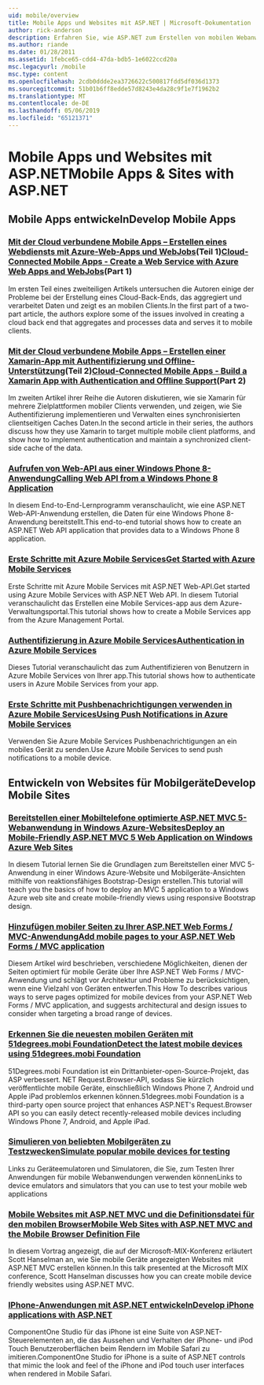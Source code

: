 ```yaml
---
uid: mobile/overview
title: Mobile Apps und Websites mit ASP.NET | Microsoft-Dokumentation
author: rick-anderson
description: Erfahren Sie, wie ASP.NET zum Erstellen von mobilen Webanwendungen erleichtert
ms.author: riande
ms.date: 01/28/2011
ms.assetid: 1febce65-cdd4-47da-bdb5-1e6022ccd20a
msc.legacyurl: /mobile
msc.type: content
ms.openlocfilehash: 2cdb0ddde2ea3726622c500817fdd5df036d1373
ms.sourcegitcommit: 51b01b6ff8edde57d8243e4da28c9f1e7f1962b2
ms.translationtype: MT
ms.contentlocale: de-DE
ms.lasthandoff: 05/06/2019
ms.locfileid: "65121371"
---
```

# <a name="mobile-apps--sites-with-aspnet"></a><span data-ttu-id="dce2a-103">Mobile Apps und Websites mit ASP.NET</span><span class="sxs-lookup"><span data-stu-id="dce2a-103">Mobile Apps & Sites with ASP.NET</span></span>

## <a name="develop-mobile-apps"></a><span data-ttu-id="dce2a-104">Mobile Apps entwickeln</span><span class="sxs-lookup"><span data-stu-id="dce2a-104">Develop Mobile Apps</span></span>

### <a name="cloud-connected-mobile-apps---create-a-web-service-with-azure-web-apps-and-webjobshttpsmsdnmicrosoftcommagazinemt185572part-1"></a><span data-ttu-id="dce2a-105">[Mit der Cloud verbundene Mobile Apps – Erstellen eines Webdiensts mit Azure-Web-Apps und WebJobs](https://msdn.microsoft.com/magazine/mt185572)(Teil 1)</span><span class="sxs-lookup"><span data-stu-id="dce2a-105">[Cloud-Connected Mobile Apps - Create a Web Service with Azure Web Apps and WebJobs](https://msdn.microsoft.com/magazine/mt185572)(Part 1)</span></span>

<span data-ttu-id="dce2a-106">Im ersten Teil eines zweiteiligen Artikels untersuchen die Autoren einige der Probleme bei der Erstellung eines Cloud-Back-Ends, das aggregiert und verarbeitet Daten und zeigt es an mobilen Clients.</span><span class="sxs-lookup"><span data-stu-id="dce2a-106">In the first part of a two-part article, the authors explore some of the issues involved in creating a cloud back end that aggregates and processes data and serves it to mobile clients.</span></span>

### <a name="cloud-connected-mobile-apps---build-a-xamarin-app-with-authentication-and-offline-supporthttpsmsdnmicrosoftcommagazinemt422581aspxpart-2"></a><span data-ttu-id="dce2a-107">[Mit der Cloud verbundene Mobile Apps – Erstellen einer Xamarin-App mit Authentifizierung und Offline-Unterstützung](https://msdn.microsoft.com/magazine/mt422581.aspx)(Teil 2)</span><span class="sxs-lookup"><span data-stu-id="dce2a-107">[Cloud-Connected Mobile Apps - Build a Xamarin App with Authentication and Offline Support](https://msdn.microsoft.com/magazine/mt422581.aspx)(Part 2)</span></span>

<span data-ttu-id="dce2a-108">Im zweiten Artikel ihrer Reihe die Autoren diskutieren, wie sie Xamarin für mehrere Zielplattformen mobiler Clients verwenden, und zeigen, wie Sie Authentifizierung implementieren und Verwalten eines synchronisierten clientseitigen Caches Daten.</span><span class="sxs-lookup"><span data-stu-id="dce2a-108">In the second article in their series, the authors discuss how they use Xamarin to target multiple mobile client platforms, and show how to implement authentication and maintain a synchronized client-side cache of the data.</span></span>

### <a name="calling-web-api-from-a-windows-phone-8-applicationweb-apioverviewmobile-clientscalling-web-api-from-a-windows-phone-8-applicationmd"></a>[<span data-ttu-id="dce2a-109">Aufrufen von Web-API aus einer Windows Phone 8-Anwendung</span><span class="sxs-lookup"><span data-stu-id="dce2a-109">Calling Web API from a Windows Phone 8 Application</span></span>](../web-api/overview/mobile-clients/calling-web-api-from-a-windows-phone-8-application.md)

<span data-ttu-id="dce2a-110">In diesem End-to-End-Lernprogramm veranschaulicht, wie eine ASP.NET Web-API-Anwendung erstellen, die Daten für eine Windows Phone 8-Anwendung bereitstellt.</span><span class="sxs-lookup"><span data-stu-id="dce2a-110">This end-to-end tutorial shows how to create an ASP.NET Web API application that provides data to a Windows Phone 8 application.</span></span>

### <a name="get-started-with-azure-mobile-serviceshttpsazuremicrosoftcomdocumentationarticlesmobile-services-dotnet-backend-windows-store-dotnet-get-startedwtmcidzumoaspnet"></a>[<span data-ttu-id="dce2a-111">Erste Schritte mit Azure Mobile Services</span><span class="sxs-lookup"><span data-stu-id="dce2a-111">Get Started with Azure Mobile Services</span></span>](https://azure.microsoft.com/documentation/articles/mobile-services-dotnet-backend-windows-store-dotnet-get-started?WT.mc_id=zumo_aspnet)

<span data-ttu-id="dce2a-112">Erste Schritte mit Azure Mobile Services mit ASP.NET Web-API.</span><span class="sxs-lookup"><span data-stu-id="dce2a-112">Get started using Azure Mobile Services with ASP.NET Web API.</span></span> <span data-ttu-id="dce2a-113">In diesem Tutorial veranschaulicht das Erstellen eine Mobile Services-app aus dem Azure-Verwaltungsportal.</span><span class="sxs-lookup"><span data-stu-id="dce2a-113">This tutorial shows how to create a Mobile Services app from the Azure Management Portal.</span></span>

### <a name="authentication-in-azure-mobile-serviceshttpsazuremicrosoftcomdocumentationarticlesmobile-services-dotnet-backend-windows-store-dotnet-get-started-userswtmcidzumoaspnet"></a>[<span data-ttu-id="dce2a-114">Authentifizierung in Azure Mobile Services</span><span class="sxs-lookup"><span data-stu-id="dce2a-114">Authentication in Azure Mobile Services</span></span>](https://azure.microsoft.com/documentation/articles/mobile-services-dotnet-backend-windows-store-dotnet-get-started-users/?WT.mc_id=zumo_aspnet)

<span data-ttu-id="dce2a-115">Dieses Tutorial veranschaulicht das zum Authentifizieren von Benutzern in Azure Mobile Services von Ihrer app.</span><span class="sxs-lookup"><span data-stu-id="dce2a-115">This tutorial shows how to authenticate users in Azure Mobile Services from your app.</span></span>

### <a name="using-push-notifications-in-azure-mobile-serviceshttpsazuremicrosoftcomdocumentationarticlesmobile-services-dotnet-backend-windows-store-dotnet-get-started-pushwtmcidzumoaspnet"></a>[<span data-ttu-id="dce2a-116">Erste Schritte mit Pushbenachrichtigungen verwenden in Azure Mobile Services</span><span class="sxs-lookup"><span data-stu-id="dce2a-116">Using Push Notifications in Azure Mobile Services</span></span>](https://azure.microsoft.com/documentation/articles/mobile-services-dotnet-backend-windows-store-dotnet-get-started-push/?WT.mc_id=zumo_aspnet)

<span data-ttu-id="dce2a-117">Verwenden Sie Azure Mobile Services Pushbenachrichtigungen an ein mobiles Gerät zu senden.</span><span class="sxs-lookup"><span data-stu-id="dce2a-117">Use Azure Mobile Services to send push notifications to a mobile device.</span></span>

## <a name="develop-mobile-sites"></a><span data-ttu-id="dce2a-118">Entwickeln von Websites für Mobilgeräte</span><span class="sxs-lookup"><span data-stu-id="dce2a-118">Develop Mobile Sites</span></span>

### <a name="deploy-an-mobile-friendly-aspnet-mvc-5-web-application-on-windows-azure-web-siteshttpsdocsmicrosoftcomazureapp-service-webweb-sites-dotnet-deploy-aspnet-mvc-mobile-app"></a>[<span data-ttu-id="dce2a-119">Bereitstellen einer Mobiltelefone optimierte ASP.NET MVC 5-Webanwendung in Windows Azure-Websites</span><span class="sxs-lookup"><span data-stu-id="dce2a-119">Deploy an Mobile-Friendly ASP.NET MVC 5 Web Application on Windows Azure Web Sites</span></span>](https://docs.microsoft.com/azure/app-service-web/web-sites-dotnet-deploy-aspnet-mvc-mobile-app)

<span data-ttu-id="dce2a-120">In diesem Tutorial lernen Sie die Grundlagen zum Bereitstellen einer MVC 5-Anwendung in einer Windows Azure-Website und Mobilgeräte-Ansichten mithilfe von reaktionsfähiges Bootstrap-Design erstellen.</span><span class="sxs-lookup"><span data-stu-id="dce2a-120">This tutorial will teach you the basics of how to deploy an MVC 5 application to a Windows Azure web site and create mobile-friendly views using responsive Bootstrap design.</span></span>

### <a name="add-mobile-pages-to-your-aspnet-web-forms--mvc-applicationwhitepapersadd-mobile-pages-to-your-aspnet-web-forms-mvc-applicationmd"></a>[<span data-ttu-id="dce2a-121">Hinzufügen mobiler Seiten zu Ihrer ASP.NET Web Forms / MVC-Anwendung</span><span class="sxs-lookup"><span data-stu-id="dce2a-121">Add mobile pages to your ASP.NET Web Forms / MVC application</span></span>](../whitepapers/add-mobile-pages-to-your-aspnet-web-forms-mvc-application.md)

<span data-ttu-id="dce2a-122">Diesem Artikel wird beschrieben, verschiedene Möglichkeiten, dienen der Seiten optimiert für mobile Geräte über Ihre ASP.NET Web Forms / MVC-Anwendung und schlägt vor Architektur und Probleme zu berücksichtigen, wenn eine Vielzahl von Geräten entwerfen.</span><span class="sxs-lookup"><span data-stu-id="dce2a-122">This How To describes various ways to serve pages optimized for mobile devices from your ASP.NET Web Forms / MVC application, and suggests architectural and design issues to consider when targeting a broad range of devices.</span></span>

### <a name="detect-the-latest-mobile-devices-using-51degreesmobi-foundationhttpsgithubcom51degreesdotnet-device-detection"></a>[<span data-ttu-id="dce2a-123">Erkennen Sie die neuesten mobilen Geräten mit 51degrees.mobi Foundation</span><span class="sxs-lookup"><span data-stu-id="dce2a-123">Detect the latest mobile devices using 51degrees.mobi Foundation</span></span>](https://github.com/51Degrees/dotNET-Device-Detection)

<span data-ttu-id="dce2a-124">51Degrees.mobi Foundation ist ein Drittanbieter-open-Source-Projekt, das ASP verbessert. NET Request.Browser-API, sodass Sie kürzlich veröffentlichte mobile Geräte, einschließlich Windows Phone 7, Android und Apple iPad problemlos erkennen können.</span><span class="sxs-lookup"><span data-stu-id="dce2a-124">51degrees.mobi Foundation is a third-party open source project that enhances ASP.NET's Request.Browser API so you can easily detect recently-released mobile devices including Windows Phone 7, Android, and Apple iPad.</span></span>

### <a name="simulate-popular-mobile-devices-for-testingdevice-simulatorsmd"></a>[<span data-ttu-id="dce2a-125">Simulieren von beliebten Mobilgeräten zu Testzwecken</span><span class="sxs-lookup"><span data-stu-id="dce2a-125">Simulate popular mobile devices for testing</span></span>](device-simulators.md)

<span data-ttu-id="dce2a-126">Links zu Geräteemulatoren und Simulatoren, die Sie, zum Testen Ihrer Anwendungen für mobile Webanwendungen verwenden können</span><span class="sxs-lookup"><span data-stu-id="dce2a-126">Links to device emulators and simulators that you can use to test your mobile web applications</span></span>

### <a name="mobile-web-sites-with-aspnet-mvc-and-the-mobile-browser-definition-filehttpwwwhanselmancomblogmixmobilewebsiteswithaspnetmvcandthemobilebrowserdefinitionfileaspx"></a>[<span data-ttu-id="dce2a-127">Mobile Websites mit ASP.NET MVC und die Definitionsdatei für den mobilen Browser</span><span class="sxs-lookup"><span data-stu-id="dce2a-127">Mobile Web Sites with ASP.NET MVC and the Mobile Browser Definition File</span></span>](http://www.hanselman.com/blog/MixMobileWebSitesWithASPNETMVCAndTheMobileBrowserDefinitionFile.aspx)

<span data-ttu-id="dce2a-128">In diesem Vortrag angezeigt, die auf der Microsoft-MIX-Konferenz erläutert Scott Hanselman an, wie Sie mobile Geräte angezeigten Websites mit ASP.NET MVC erstellen können.</span><span class="sxs-lookup"><span data-stu-id="dce2a-128">In this talk presented at the Microsoft MIX conference, Scott Hanselman discusses how you can create mobile device friendly websites using ASP.NET MVC.</span></span>

### <a name="develop-iphone-applications-with-aspnethttplabscomponentonecomiphone"></a>[<span data-ttu-id="dce2a-129">IPhone-Anwendungen mit ASP.NET entwickeln</span><span class="sxs-lookup"><span data-stu-id="dce2a-129">Develop iPhone applications with ASP.NET</span></span>](http://labs.componentone.com/iPhone/)

<span data-ttu-id="dce2a-130">ComponentOne Studio für das iPhone ist eine Suite von ASP.NET-Steuerelementen an, die das Aussehen und Verhalten der iPhone- und iPod Touch Benutzeroberflächen beim Rendern im Mobile Safari zu imitieren.</span><span class="sxs-lookup"><span data-stu-id="dce2a-130">ComponentOne Studio for iPhone is a suite of ASP.NET controls that mimic the look and feel of the iPhone and iPod touch user interfaces when rendered in Mobile Safari.</span></span>
